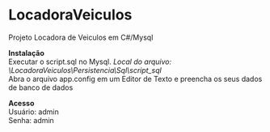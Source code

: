 # LocadoraVeiculos
Projeto Locadora de Veiculos em C#/Mysql

<b>Instalação</b> <br/>
Executar o script.sql no Mysql. <i> Local do arquivo: \LocadoraVeiculos\Persistencia\Sql\script_sql</i><br/>
Abra o arquivo app.config em um Editor de Texto e preencha os seus dados de banco de dados

<b>Acesso</b> <br/>
Usuário: admin <br/>
Senha: admin

